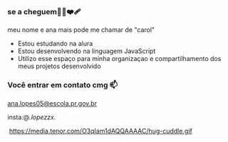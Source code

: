### se a cheguem🙋‍♀️❤️‍🩹

meu nome e ana mais pode me chamar de "carol"

- Estou estudando na alura
- Estou desenvolvendo na linguagem JavaScript
- Utilizo esse espaço para minha organizaçao e compartilhamento dos meus projetos desenvolvido

### Você entrar em contato cmg 📫

ana.lopes05@escola.pr.gov.br

insta:@_.lopezzx._

![]()
https://media.tenor.com/O3qIam1dAQQAAAAC/hug-cuddle.gif
